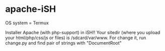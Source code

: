 # apache-iSH

OS system = Termux

Installer Apache (with php-support) in iSH!! Your sitedir (where you upload your html/php/css/js or files) is /sdcard/var/www. For change it, run change.py and find pair of strings with "DocumentRoot"
